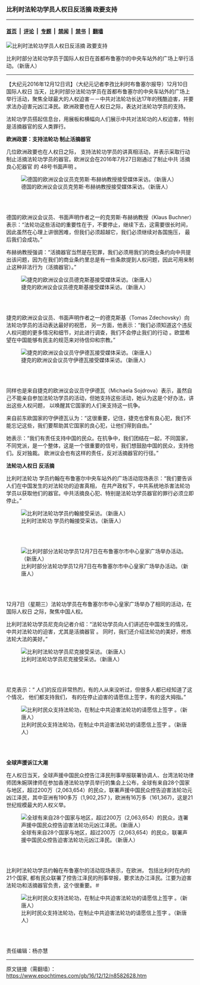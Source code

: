 ### 比利时法轮功学员人权日反活摘 政要支持

---

#### [首页](../../../..?n8582628) &nbsp;|&nbsp; [评论](../../../../../epoch-comment?n8582628) &nbsp;|&nbsp; [专题](../../../../../epoch-special?n8582628) &nbsp;|&nbsp; [禁闻](../../../../../epoch-news?n8582628) &nbsp;|&nbsp; [禁书](../../../../../books?n8582628) &nbsp;|&nbsp; [翻墙](https://github.com/gfw-breaker/nogfw/blob/master/README.md?n8582628)


<div><img alt="比利时法轮功学员人权日反活摘 政要支持" class="attachment-djy_600_400 size-djy_600_400 wp-post-image" src="https://i.epochtimes.com/assets/uploads/2016/12/activity-dec-10-600x400.jpg"/>
<div class="caption">
 <p>
  比利时部分法轮功学员于国际人权日在首都布鲁塞尔的中央车站外的广场上举行活动。（新唐人）
 </p>
</div></div><hr/><div class="post_content" id="artbody" itemprop="articleBody">
 <!-- article content begin -->
 <p>
  【大纪元2016年12月12日讯】（大纪元记者李孜比利时布鲁塞尔报导）12月10日
  <ok href="https://www.epochtimes.com/gb/tag/%E5%9B%BD%E9%99%85%E4%BA%BA%E6%9D%83%E6%97%A5.html">
   国际人权日
  </ok>
  当天，比利时部分法轮功学员在首都布鲁塞尔的中央车站外的广场上举行活动，聚焦全球最大的人权迫害－－中共对法轮功长达17年的残酷迫害，并要求法办迫害元凶江泽民。欧洲政要也在人权日之际，表达对法轮功学员的支持。
 </p>
 <p>
  法轮功学员搭起信息台，用展板和横幅向人们展示中共对法轮功的人权迫害，特别是活摘器官的反人类罪行。
 </p>
 <p>
  <strong>
   欧洲政要：支持法轮功 制止活摘器官
  </strong>
 </p>
 <p>
  几位欧洲政要也在人权日之际， 支持法轮功学员的讲真相活动，并表示采取行动制止活摘法轮功学员的器官。欧洲议会在2016年7月27日刚通过了制止中共
  <ok href="https://www.epochtimes.com/gb/tag/%E6%B4%BB%E6%91%98%E8%89%AF%E5%BF%83%E7%8A%AF%E5%99%A8%E5%AE%98.html">
   活摘良心犯器官
  </ok>
  的
  <ok href="https://www.epochtimes.com/gb/tag/48%E5%8F%B7%E4%B9%A6%E9%9D%A2%E5%A3%B0%E6%98%8E.html">
   48号书面声明
  </ok>
  。
 </p>
 <figure aria-describedby="caption-attachment-8582677" class="wp-caption aligncenter" id="attachment_8582677" style="width: 450px">
  <ok href=" https://i.epochtimes.com/assets/uploads/2016/12/Buchner-450x253.jpg" rel="noreferrer noopener" target="_blank">
   <img alt="德国的欧洲议会议员克劳斯·布赫纳教授接受媒体采访。（新唐人）" class="wp-image-8582677 size-medium" src="https://i.epochtimes.com/assets/uploads/2016/12/Buchner-450x253.jpg"/>
  </ok>
  <br/><figcaption class="wp-caption-text" id="caption-attachment-8582677">
   德国的欧洲议会议员克劳斯·布赫纳教授接受媒体采访。（新唐人）
  </figcaption><br/>
 </figure><br/>
 <p>
  德国的欧洲议会议员、书面声明作者之一的克劳斯·布赫纳教授（Klaus Buchner）表示：“法轮功这些活动的重要性在于，不要停止，继续下去，这需要很长时间，因此虽然在心理上讲很困难，但我们必须超越它，我们必须继续对各国施压， 最后我们会成功。”
 </p>
 <p>
  布赫纳教授强调：“活摘器官当然是在犯罪，我们必须用我们的商业条约向中共提出该问题，因为在我们的商业条约里总是有一些条款提到人权问题，因此可用来制止这种非法行为（活摘器官）。”
 </p>
 <figure aria-describedby="caption-attachment-8582678" class="wp-caption aligncenter" id="attachment_8582678" style="width: 450px">
  <ok href=" https://i.epochtimes.com/assets/uploads/2016/12/Tomas-450x253.jpg" rel="noreferrer noopener" target="_blank">
   <img alt="捷克的欧洲议会议员德克斯基接受媒体采访。（新唐人）" class="wp-image-8582678 size-medium" src="https://i.epochtimes.com/assets/uploads/2016/12/Tomas-450x253.jpg"/>
  </ok>
  <br/><figcaption class="wp-caption-text" id="caption-attachment-8582678">
   捷克的欧洲议会议员德克斯基接受媒体采访。（新唐人）
  </figcaption><br/>
 </figure><br/>
 <p>
  捷克的欧洲议会议员、书面声明作者之一的德克斯基（Tomas Zdechovsky）向法轮功学员的活动表达最好的祝愿， 另一方面，他表示：“我们必须知道这个违反人权问题的更多情况和细节，对此进行调查，我们不会停止我们的行动 。欧盟希望在中国能够有民主的规范来对待信仰和宗教。”
 </p>
 <figure aria-describedby="caption-attachment-8582690" class="wp-caption aligncenter" id="attachment_8582690" style="width: 450px">
  <ok href=" https://i.epochtimes.com/assets/uploads/2016/12/Michaela--450x253.jpg" rel="noreferrer noopener" target="_blank">
   <img alt="捷克的欧洲议会议员守伊德瓦接受媒体采访。（新唐人）" class="wp-image-8582690 size-medium" src="https://i.epochtimes.com/assets/uploads/2016/12/Michaela--450x253.jpg"/>
  </ok>
  <br/><figcaption class="wp-caption-text" id="caption-attachment-8582690">
   捷克的欧洲议会议员守伊德瓦接受媒体采访。（新唐人）
  </figcaption><br/>
 </figure><br/>
 <p>
  同样也是来自捷克的欧洲议会议员守伊德瓦（Michaela Sojdrova）表示，虽然自己不能亲自参加法轮功学员的活动，但她支持这些活动，她认为这是个好办法，讲出这些人权问题， 以唤醒其它国家的人们来支持这一抗争。
 </p>
 <p>
  来自前东欧国家的守伊德瓦认为：“这很重要，记住，捷克也曾有良心犯，我们不能忘记这些，我们要帮助其它国家的良心犯，让他们得到自由。”
 </p>
 <p>
  她表示：“我们有责任支持中国的民众。在抗争中，我们团结在一起，不同国家，不同党派，是一个整体，这是一个很重要的信号，我们想鼓励中国的民众，支持他们。反对独裁。 欧洲议会也有这样的责任，反对活摘器官的行径。”
 </p>
 <p>
  <strong>
   法轮功人权日
   <ok href="https://www.epochtimes.com/gb/tag/%E5%8F%8D%E6%B4%BB%E6%91%98.html">
    反活摘
   </ok>
  </strong>
 </p>
 <p>
  <ok href="https://www.epochtimes.com/gb/tag/%E6%AF%94%E5%88%A9%E6%97%B6%E6%B3%95%E8%BD%AE%E5%8A%9F.html">
   比利时法轮功
  </ok>
  学员约翰在布鲁塞尔中央车站外的广场活动现场表示：“我们要告诉人们在中国发生的对法轮功的迫害真相， 在共产政权下，中共系统地杀害法轮功学员以获取他们的器官。中共活摘良心犯、特别是法轮功学员器官的罪行必须立即停止。”
 </p>
 <figure aria-describedby="caption-attachment-8582663" class="wp-caption aligncenter" id="attachment_8582663" style="width: 450px">
  <ok href=" https://i.epochtimes.com/assets/uploads/2016/12/Johan-450x253.jpg" rel="noreferrer noopener" target="_blank">
   <img alt="比利时法轮功学员约翰接受采访。（新唐人）" class="wp-image-8582663 size-medium" src="https://i.epochtimes.com/assets/uploads/2016/12/Johan-450x253.jpg"/>
  </ok>
  <br/><figcaption class="wp-caption-text" id="caption-attachment-8582663">
   <ok href="https://www.epochtimes.com/gb/tag/%E6%AF%94%E5%88%A9%E6%97%B6%E6%B3%95%E8%BD%AE%E5%8A%9F.html">
    比利时法轮功
   </ok>
   学员约翰接受采访。（新唐人）
  </figcaption><br/>
 </figure><br/>
 <figure aria-describedby="caption-attachment-8582673" class="wp-caption aligncenter" id="attachment_8582673" style="width: 450px">
  <ok href=" https://i.epochtimes.com/assets/uploads/2016/12/activity-dec-7-450x253.jpg" rel="noreferrer noopener" target="_blank">
   <img alt="比利时部分法轮功学员12月7日在布鲁塞尔市中心皇家广场举办活动。（新唐人）" class="wp-image-8582673 size-medium" src="https://i.epochtimes.com/assets/uploads/2016/12/activity-dec-7-450x253.jpg"/>
  </ok>
  <br/><figcaption class="wp-caption-text" id="caption-attachment-8582673">
   比利时部分法轮功学员12月7日在布鲁塞尔市中心皇家广场举办活动。（新唐人）
  </figcaption><br/>
 </figure><br/>
 <p>
  12月7日（星期三）法轮功学员在布鲁塞尔市中心皇家广场举办了相同的活动，在
  <ok href="https://www.epochtimes.com/gb/tag/%E5%9B%BD%E9%99%85%E4%BA%BA%E6%9D%83%E6%97%A5.html">
   国际人权日
  </ok>
  之际，聚焦中国人权。
 </p>
 <p>
  比利时法轮功学员尼克向记者介绍：“法轮功学员向人们讲述在中国发生的情况， 中共对法轮功的迫害，尤其是活摘器官 。 同时，我们还介绍法轮功的美好，修炼法轮大法的美好。”
 </p>
 <figure aria-describedby="caption-attachment-8582671" class="wp-caption aligncenter" id="attachment_8582671" style="width: 450px">
  <ok href=" https://i.epochtimes.com/assets/uploads/2016/12/Nico-450x253.jpg" rel="noreferrer noopener" target="_blank">
   <img alt="比利时法轮功学员尼克接受采访。（新唐人）" class="wp-image-8582671 size-medium" src="https://i.epochtimes.com/assets/uploads/2016/12/Nico-450x253.jpg"/>
  </ok>
  <br/><figcaption class="wp-caption-text" id="caption-attachment-8582671">
   比利时法轮功学员尼克接受采访。（新唐人）
  </figcaption><br/>
 </figure><br/>
 <p>
  尼克表示：“ 人们的反应非常热烈，有的人从来没听过，但很多人都已经知道了这个情况， 他们都支持我们， 有的在停止迫害的请愿信上签字，有的竖大拇指。”
 </p>
 <figure aria-describedby="caption-attachment-8582669" class="wp-caption aligncenter" id="attachment_8582669" style="width: 450px">
  <ok href=" https://i.epochtimes.com/assets/uploads/2016/12/sign-petition-dec-7-450x253.jpg" rel="noreferrer noopener" target="_blank">
   <img alt="比利时民众支持法轮功，在制止中共迫害法轮功的请愿信上签字 。（新唐人）" class="wp-image-8582669 size-medium" src="https://i.epochtimes.com/assets/uploads/2016/12/sign-petition-dec-7-450x253.jpg"/>
  </ok>
  <br/><figcaption class="wp-caption-text" id="caption-attachment-8582669">
   比利时民众支持法轮功，在制止中共迫害法轮功的请愿信上签字 。（新唐人）
  </figcaption><br/>
 </figure><br/>
 <p>
  <strong>
   全球声援诉江大潮
  </strong>
 </p>
 <p>
  在人权日当天，全球声援中国民众控告江泽民刑事举报联署协调人、台湾法轮功律师团朱婉琪律师在参加香港法轮功学员举行的集会上公布，全球有来自28个国家与地区，超过200万（2,063,654）的民众，联署声援中国民众控告迫害法轮功元凶江泽民，其中亚洲有190多万（1,902,257 )，欧洲有16万多（161,367)，这是21世纪规模最大的人权义举。
 </p>
 <figure aria-describedby="caption-attachment-8582668" class="wp-caption aligncenter" id="attachment_8582668" style="width: 450px">
  <ok href=" https://i.epochtimes.com/assets/uploads/2016/12/suing-Jxx-450x253.jpg" rel="noreferrer noopener" target="_blank">
   <img alt="全球有来自28个国家与地区，超过200万（2,063,654）的民众，连署声援中国民众控告迫害法轮功元凶江泽民。（新唐人）" class="wp-image-8582668 size-medium" src="https://i.epochtimes.com/assets/uploads/2016/12/suing-Jxx-450x253.jpg"/>
  </ok>
  <br/><figcaption class="wp-caption-text" id="caption-attachment-8582668">
   全球有来自28个国家与地区，超过200万（2,063,654）的民众，联署声援中国民众控告迫害法轮功元凶江泽民。（新唐人）
  </figcaption><br/>
 </figure><br/>
 <p>
  比利时法轮功学员约翰在布鲁塞尔的活动现场表示，在欧洲， 包括比利时在内的21个国家, 都有民众联署了控告江泽民的刑事举报，要求法办江泽民。江要为迫害法轮功和活摘器官负责，这个很重要。＃
 </p>
 <figure aria-describedby="caption-attachment-8582667" class="wp-caption aligncenter" id="attachment_8582667" style="width: 450px">
  <ok href=" https://i.epochtimes.com/assets/uploads/2016/12/sign-petition-dec-10-450x253.jpg" rel="noreferrer noopener" target="_blank">
   <img alt="比利时民众支持法轮功，在制止中共迫害法轮功的请愿信上签字 。（新唐人）" class="wp-image-8582667 size-medium" src="https://i.epochtimes.com/assets/uploads/2016/12/sign-petition-dec-10-450x253.jpg"/>
  </ok>
  <br/><figcaption class="wp-caption-text" id="caption-attachment-8582667">
   比利时民众支持法轮功，在制止中共迫害法轮功的请愿信上签字 。（新唐人）
  </figcaption><br/>
 </figure><br/>
 <p>
  责任编辑：杨亦慧
 </p>
 <!-- article content end -->
 <div id="below_article_ad">
 </div>
</div>


---

原文链接（需翻墙）：https://www.epochtimes.com/gb/16/12/12/n8582628.htm